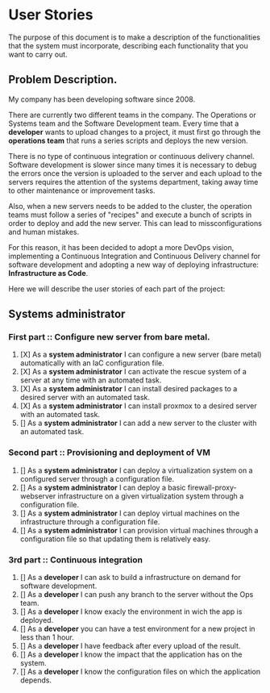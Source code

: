 # User Stories

The purpose of this document is to make a description of the functionalities that the system must incorporate, describing each functionality that you want to carry out.


## Problem Description.

My company has been developing software since 2008.

There are currently two different teams in the company. The Operations or Systems team and the Software Development team.
Every time that a **developer** wants to upload changes to a project, it must first go through the **operations team** that runs a series
scripts and deploys the new version.

There is no type of continuous integration or continuous delivery channel. Software development is slower since many times
it is necessary to debug the errors once the version is uploaded to the server and each upload to the servers requires the attention of the systems department, taking away time to other maintenance or improvement tasks.

Also, when a new servers needs to be added to the cluster, the operation teams must follow a series of "recipes" and execute a bunch of scripts in order to deploy and add the new server.
This can lead to missconfigurations and human mistakes.

For this reason, it has been decided to adopt a more DevOps vision, implementing a Continuous Integration and Continuous Delivery channel for software development and adopting a new way of deploying infrastructure: **Infrastructure as Code**.

Here we will describe the user stories of each part of the project:

## Systems administrator

### First part :: Configure new server from bare metal.

1. [X] As a **system administrator** I can configure a new server (bare metal) automatically with an IaC configuration file.
2. [X] As a **system administrator** I can activate the rescue system of a server at any time with an automated task.
3. [X] As a **system administrator** I can install desired packages to a desired server with an automated task.
4. [X] As a **system administrator** I can install proxmox to a desired server with an automated task.
5. [] As a **system administrator** I can add a new server to the cluster with an automated task.


### Second part :: Provisioning and deployment of VM

1. [] As a **system administrator** I can deploy a virtualization system on a configured server through a configuration file.
2. [] As a **system administrator** I can deploy a basic firewall-proxy-webserver infrastructure on a given virtualization system through a configuration file.
3. [] As a **system administrator** I can deploy virtual machines on the infrastructure through a configuration file.
4. [] As a **system administrator** I can provision virtual machines through a configuration file so that updating them is relatively easy.

### 3rd part :: Continuous integration

1. [] As a **developer** I can ask to build a infrastructure on demand for software development.
2. [] As a **developer** I can push any branch to the server without the Ops team.
3. [] As a **developer** I know exacly the environment in wich the app is deployed.
4. [] As a **developer** you can have a test environment for a new project in less than 1 hour.
5. [] As a **developer** I have feedback after every upload of the result.
6. [] As a **developer** I know the impact that the application has on the system.
7. [] As a **developer** I know the configuration files on which the application depends.